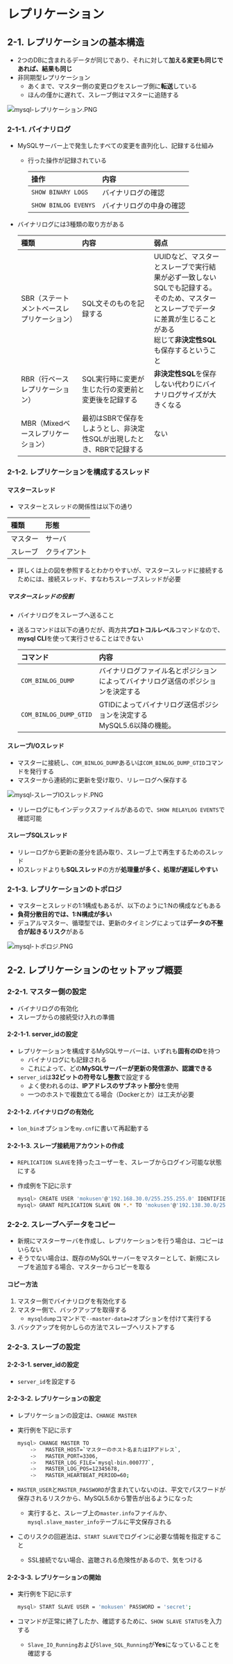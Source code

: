 # レプリケーション
## 2-1. レプリケーションの基本構造
- 2つのDBに含まれるデータが同じであり、それに対して**加える変更も同じであれば、結果も同じ**
- 非同期型レプリケーション
  - あくまで、マスター側の変更ログをスレーブ側に**転送**している
  - ほんの僅かに遅れて、スレーブ側はマスターに追随する

![mysql-レプリケーション.PNG](../image/mysql-レプリケーション.png)

### 2-1-1. バイナリログ
- MySQLサーバー上で発生したすべての変更を直列化し、記録する仕組み
  - 行った操作が記録されている

    | 操作 | 内容 |
    | :--- | :--- |
    | `SHOW BINARY LOGS` | バイナリログの確認 |
    | `SHOW BINLOG EVENYS` | バイナリログの中身の確認 |

- バイナリログには3種類の取り方がある

    | 種類 | 内容 | 弱点 |
    | :--- | :--- | :--- |
    | SBR（ステートメントベースレプリケーション） | SQL文そのものを記録する | UUIDなど、マスターとスレーブで実行結果が必ず一致しないSQLでも記録する。<br>そのため、マスターとスレーブでデータに差異が生じることがある<br>総じて**非決定性SQL**も保存するということ |
    | RBR（行ベースレプリケーション） | SQL実行時に変更が生じた行の変更前と変更後を記録する | **非決定性SQL**を保存しない代わりにバイナリログサイズが大きくなる |
    | MBR（Mixedベースレプリケーション） | 最初はSBRで保存をしようとし、非決定性SQLが出現したとき、RBRで記録する | ない |

### 2-1-2. レプリケーションを構成するスレッド
#### マスタースレッド
- マスターとスレッドの関係性は以下の通り

| 種類 | 形態 |
| :--- | :--- |
| マスター | サーバ |
| スレーブ | クライアント |

- 詳しくは上の図を参照するとわかりやすいが、マスタースレッドに接続するためには、接続スレッド、すなわちスレーブスレッドが必要

##### マスタースレッドの役割
- バイナリログをスレーブへ送ること
- 送るコマンドは以下の通りだが、両方共**プロトコルレベル**コマンドなので、**mysql CLI**を使って実行させることはできない

    | コマンド | 内容 |
    | :--- | :--- |
    | `COM_BINLOG_DUMP` | バイナリログファイル名とポジションによってバイナリログ送信のポジションを決定する |
    | `COM_BINLOG_DUMP_GTID` | GTIDによってバイナリログ送信ポジションを決定する<br>MySQL5.6以降の機能。 |

#### スレーブI/Oスレッド
- マスターに接続し、`COM_BINLOG_DUMP`あるいは`COM_BINLOG_DUMP_GTID`コマンドを発行する
- マスターから連続的に更新を受け取り、リレーログへ保存する

![mysql-スレーブIOスレッド.PNG](../image/mysql-スレーブIOスレッド.png)

- リレーログにもインデックスファイルがあるので、`SHOW RELAYLOG EVENTS`で確認可能

#### スレーブSQLスレッド
- リレーログから更新の差分を読み取り、スレーブ上で再生するためのスレッド
- IOスレッドよりも**SQLスレッド**の方が**処理量が多く、処理が遅延しやすい**

### 2-1-3. レプリケーションのトポロジ
- マスターとスレッドの1:1構成もあるが、以下のように1:Nの構成などもある
- **負荷分散目的では、1:N構成が多い**
- デュアルマスター、循環型では、更新のタイミングによっては**データの不整合が起きるリスク**がある

![mysql-トポロジ.PNG](../image/mysql-トポロジ.png)

## 2-2. レプリケーションのセットアップ概要
### 2-2-1. マスター側の設定
- バイナリログの有効化
- スレーブからの接続受け入れの準備

#### 2-2-1-1. server_idの設定
- レプリケーションを構成するMySQLサーバーは、いずれも**固有のID**を持つ
  - バイナリログにも記録される
  - これによって、どの**MySQLサーバーが更新の発信源か、認識できる**
- `server_id`は**32ビットの符号なし整数**で設定する
  - よく使われるのは、**IPアドレスのサブネット部分**を使用
  - 一つのホストで複数立てる場合（Dockerとか）は工夫が必要

#### 2-2-1-2. バイナリログの有効化
- `lon_bin`オプションを`my.cnf`に書いて再起動する

#### 2-2-1-3. スレーブ接続用アカウントの作成
- `REPLICATION SLAVE`を持ったユーザーを、スレーブからログイン可能な状態にする
- 作成例を下記に示す

    ```bash
    mysql> CREATE USER 'mokusen'@'192.168.30.0/255.255.255.0' IDENTIFIED BY 'secret';
    mysql> GRANT REPLICATION SLAVE ON *.* TO 'mokusen'@'192.138.30.0/255.255.255.0';
    ```

### 2-2-2. スレーブへデータをコピー
- 新規にマスターサーバを作成し、レプリケーションを行う場合は、コピーはいらない
- そうでない場合は、既存のMySQLサーバーをマスターとして、新規にスレーブを追加する場合、マスターからコピーを取る

#### コピー方法
1. マスター側でバイナリログを有効化する
2. マスター側で、バックアップを取得する
    - `mysqldump`コマンドで`--master-data=2`オプションを付けて実行する
3. バックアップを何かしらの方法でスレーブへリストアする

### 2-2-3. スレーブの設定
#### 2-2-3-1. server_idの設定
- `server_id`を設定する

#### 2-2-3-2. レプリケーションの設定
- レプリケーションの設定は、`CHANGE MASTER`
- 実行例を下記に示す

    ```bash
    mysql> CHANGE MASTER TO
        ->   MASTER_HOST=`マスターのホスト名またはIPアドレス`,
        ->   MASTER_PORT=3306,
        ->   MASTER_LOG_FILE=`mysql-bin.000777`,
        ->   MASTER_LOG_POS=12345678,
        ->   MASTER_HEARTBEAT_PERIOD=60;
    ```

- `MASTER_USER`と`MASTER_PASSWORD`が含まれていないのは、平文でパスワードが保存されるリスクから、MySQL5.6から警告が出るようになった
  - 実行すると、スレーブ上の`master.info`ファイルか、`mysql.slave_master_info`テーブルに平文保存される
- このリスクの回避法は、`START SLAVE`でログインに必要な情報を指定すること
  - SSL接続でない場合、盗聴される危険性があるので、気をつける

#### 2-2-3-3. レプリケーションの開始
- 実行例を下記に示す

    ```bash
    mysql> START SLAVE USER = 'mokusen' PASSWORD = 'secret';
    ```

- コマンドが正常に終了したか、確認するために、`SHOW SLAVE STATUS`を入力する
  - `Slave_IO_Running`および`Slave_SQL_Running`が**Yes**になっていることを確認する